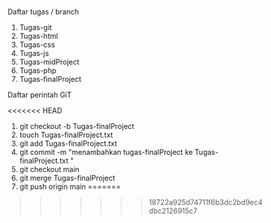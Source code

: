 Daftar tugas / branch

1. Tugas-git
2. Tugas-html
3. Tugas-css
4. Tugas-js
5. Tugas-midProject
6. Tugas-php
7. Tugas-finalProject

Daftar perintah GiT

<<<<<<< HEAD
1. git checkout -b Tugas-finalProject
2. touch Tugas-finalProject.txt
3. git add Tugas-finalProject.txt
4. git commit -m "menambahkan tugas-finalProject ke Tugas-finalProject.txt "
5. git checkout main
6. git merge Tugas-finalProject
7. git push origin main
=======
>>>>>>> 18722a925d74711f6b3dc2bd9ec4dbc2126915c7
